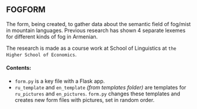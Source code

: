 ## FOGFORM
The form, being created, to gather data about the semantic field of fog/mist in mountain languages. Previous research has shown 4 separate lexemes for different kinds of fog in Armenian.

The research is made as a course work at School of Linguistics at `the Higher School of Economics`.

#### Contents:
* `form.py` is a key file with a Flask app.
* `ru_template` and `en_template` *(from templates folder)* are templates for `ru_pictures` and `en_pictures`.
`form.py` changes these templates and creates new form files with pictures, set in random order.
